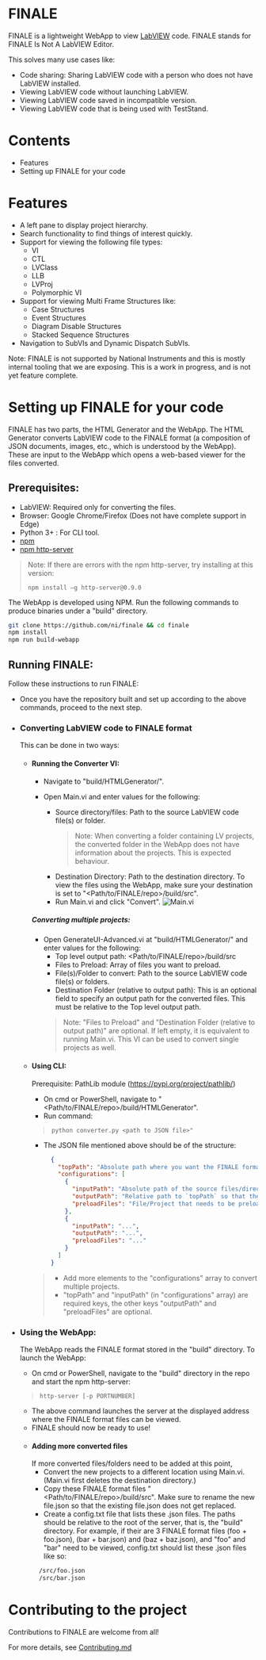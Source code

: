 # FINALE

FINALE is a lightweight WebApp to view [LabVIEW](https://www.ni.com/en-in/shop/labview.html) code. FINALE stands for FINALE Is Not A LabVIEW Editor.

This solves many use cases like:
  - Code sharing: Sharing LabVIEW code with a person who does not have LabVIEW installed.
  - Viewing LabVIEW code without launching LabVIEW.
  - Viewing LabVIEW code saved in incompatible version.
  - Viewing LabVIEW code that is being used with TestStand.

# Contents

- Features
- Setting up FINALE for your code

# Features

  - A left pane to display project hierarchy.
  - Search functionality to find things of interest quickly.
  - Support for viewing the following file types:
    - VI
    - CTL
    - LVClass
    - LLB
    - LVProj
    - Polymorphic VI
  - Support for viewing Multi Frame Structures like:
    - Case Structures
    - Event Structures
    - Diagram Disable Structures
    - Stacked Sequence Structures
  - Navigation to SubVIs and Dynamic Dispatch SubVIs.

Note: FINALE is not supported by National Instruments and this is mostly internal tooling that we are exposing. This is a work in progress, and is not yet feature complete.

# Setting up FINALE for your code

FINALE has two parts, the HTML Generator and the WebApp. The HTML Generator converts LabVIEW code to the FINALE format (a composition of JSON documents, images, etc., which is understood by the WebApp). These are input to the WebApp which opens a web-based viewer for the files converted. 
## Prerequisites: 
- LabVIEW: Required only for converting the files.
- Browser: Google Chrome/Firefox (Does not have complete support in Edge)
- Python 3+ : For CLI tool.
- [npm](https://www.npmjs.com/get-npm)
- [npm http-server](https://www.npmjs.com/package/http-server)
>Note: If there are errors with the npm http-server, try installing at this version:
>
>`npm install –g http-server@0.9.0`

The WebApp is developed using NPM. Run the following commands to produce binaries under a "build" directory.
```sh
git clone https://github.com/ni/finale && cd finale
npm install
npm run build-webapp
```

## Running FINALE:
Follow these instructions to run FINALE:
- Once you have the repository built and set up according to the above commands, proceed to the next step.

- ### Converting LabVIEW code to FINALE format
  This can be done in two ways:

    - #### Running the Converter VI: 
      - Navigate to "build/HTMLGenerator/".

      - Open Main.vi and enter values for the following:
        - Source directory/files: Path to the source LabVIEW code file(s) or folder.
          >Note: When converting a folder containing LV projects, the converted folder in the WebApp does not have information about the projects. This is expected behaviour.
        - Destination Directory: Path to the destination directory. To view the files using the WebApp, make sure your destination is set to "<Path/to/FINALE/repo>/build/src".
        - Run Main.vi and click "Convert".
      ![Main.vi](./docs/Main.vi.png)
      ##### Converting multiple projects:
        - Open GenerateUI-Advanced.vi at "build/HTMLGenerator/" and enter values for the following:
           - Top level output path: <Path/to/FINALE/repo>/build/src
           - Files to Preload: Array of files you want to preload.
           - File(s)/Folder to convert: Path to the source LabVIEW code file(s) or  folders.
           - Destination Folder (relative to output path): This is an optional field to specify an output path for the converted files. This must be relative to the Top level output path.
           > Note: "Files to Preload" and "Destination Folder (relative to output path)" are optional. If left empty, it is equivalent to running Main.vi. This VI can be used to convert single projects as well.

    - #### Using CLI:
      Prerequisite: PathLib module (https://pypi.org/project/pathlib/)

      - On cmd or PowerShell, navigate to "<Path/to/FINALE/repo>/build/HTMLGenerator".
      - Run command:
      > `python converter.py <path to JSON file>"`
      - The JSON file mentioned above should be of the structure:
        ```json
          {
            "topPath": "Absolute path where you want the FINALE format to be stored",
            "configurations": [
              {
                "inputPath": "Absolute path of the source files/directory that needs to be converted",
                "outputPath": "Relative path to `topPath` so that the output of the converter can be redirected to this path instead of the `topPath`",
                "preloadFiles": "File/Project that needs to be preloaded to load up the actual files that need to be converted"
              },
              {
                "inputPath": "...",
                "outputPath": "...",
                "preloadFiles": "..."
              }
            ]
          }
        ```
      >  - Add more elements to the "configurations" array to convert multiple projects.
      >  - "topPath" and "inputPath" (in "configurations" array) are required keys, the other keys "outputPath" and "preloadFiles" are optional.


- ### Using the WebApp:
  The WebApp reads the FINALE format stored in the "build" directory. To launch the WebApp:
  - On cmd or PowerShell, navigate to the "build" directory in the repo and start the npm http-server:
  >`http-server [-p PORTNUMBER]`
  - The above command launches the server at the displayed address where the FINALE format files can be viewed.
  - FINALE should now be ready to use!
  - #### Adding more converted files
    If more converted files/folders need to be added at this point,
    - Convert the new projects to a different location using Main.vi. (Main.vi first deletes the destination directory.)
    - Copy these FINALE format files "<Path/to/FINALE/repo>/build/src". Make sure to rename the new file.json so that the existing file.json does not get replaced.
    - Create a config.txt file that lists these .json files. The paths should be relative to the root of the server, that is, the "build" directory.
      For example, if their are 3 FINALE format files (foo + foo.json), (bar + bar.json) and (baz + baz.json), and "foo" and "bar" need to be viewed, config.txt should list these .json files like so:
    ```sh
      /src/foo.json
      /src/bar.json
    ```

# Contributing to the project

Contributions to FINALE are welcome from all!

For more details, see [Contributing.md](./Contributing.md)
